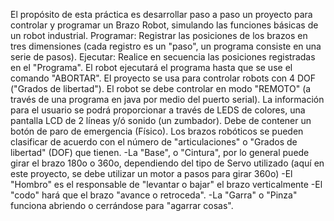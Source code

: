 El propósito de esta práctica es desarrollar paso a paso un proyecto para controlar y programar un Brazo Robot, 
simulando las funciones básicas de un robot industrial. Programar: Registrar las posiciones de los brazos en tres 
dimensiones (cada registro es un "paso", un programa consiste en una serie de pasos). Ejecutar: Realice en secuencia 
las posiciones registradas en el "Programa". El robot ejecutará el programa hasta que se use el comando "ABORTAR". 
El proyecto se usa para controlar robots con 4 DOF ("Grados de libertad"). El robot se debe controlar en modo "REMOTO"
(a través de una programa en java por medio del puerto serial). La información para el usuario se podrá proporcionar a través
de LEDS de colores, una pantalla LCD de 2 líneas y/ó sonido (un zumbador). Debe de contener un botón de paro de emergencia
(Físico). Los brazos robóticos se pueden clasificar de acuerdo con el número de "articulaciones" o "Grados de libertad" (DOF)
que tienen. -La "Base", o "Cintura", por lo general puede girar el brazo 180o o 360o, dependiendo del tipo de Servo utilizado 
(aquí en este proyecto, se debe utilizar un motor a pasos para girar 360o) -El "Hombro" es el responsable de "levantar o bajar"
el brazo verticalmente 
-El "codo" hará que el brazo "avance o retroceda". -La "Garra" o "Pinza" funciona abriendo o cerrándose para "agarrar cosas".
